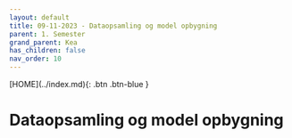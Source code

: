 ```yaml
---
layout: default
title: 09-11-2023 - Dataopsamling og model opbygning
parent: 1. Semester
grand_parent: Kea
has_children: false
nav_order: 10
---
```


<span class="fs-1">
[HOME](../index.md){: .btn .btn-blue }
</span>


# Dataopsamling og model opbygning